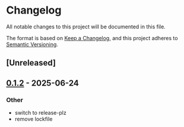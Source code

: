 # Changelog

All notable changes to this project will be documented in this file.

The format is based on [Keep a Changelog](https://keepachangelog.com/en/1.1.0/),
and this project adheres to [Semantic Versioning](https://semver.org/spec/v2.0.0.html).

## [Unreleased]

## [0.1.2](https://github.com/valkum/gcp_metadata_resolver/compare/v0.1.1...v0.1.2) - 2025-06-24

### Other

- switch to release-plz
- remove lockfile

